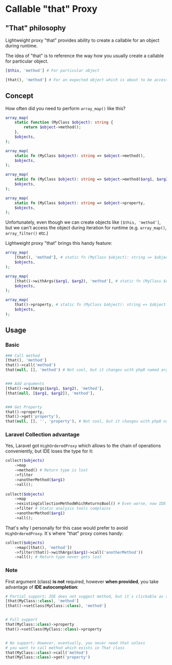 # Callable "that" Proxy

## "That" philosophy
Lightweight proxy "that" provides ability to create a callable for an object during runtime.

The idea of "that" is to reference the way how you usually create a callable for particular object. 
```php
[$this, 'method'] # For particular object

[that(), 'method'] # For an expected object which is about to be accessed during the loop
```

## Concept
How often did you need to perform `array_map()` like this?

```php
array_map(
    static function (MyClass $object): string {
        return $object->method();
    },
    $objects,
);

array_map(
    static fn (MyClass $object): string => $object->method(),
    $objects,
);

array_map(
    static fn (MyClass $object): string => $object->method($arg1, $arg2),
    $objects,
);

array_map(
    static fn (MyClass $object): string => $object->property,
    $objects,
);
```

Unfortunately, even though we can create objects like `[$this, 'method']`,
but we can't access the object during iteration for runtime (e.g. `array_map()`, `array_filter()` etc.)

Lightweight proxy "that" brings this handy feature:
```php
array_map(
    [that(), 'method'], # static fn (MyClass $object): string => $object->method()
    $objects,
);

array_map(
    [that()->withArgs($arg1, $arg2), 'method'], # static fn (MyClass $object): string => $object->method($arg1, $arg2),
    $objects,
);

array_map(
    that()->property, # static fn (MyClass $object): string => $object->property
    $objects,
);
```


## Usage

### Basic

```php
### Call method
[that(), 'method']
that()->call('method')
that(null, [], 'method') # Not cool, but it changes with php8 named args


### Add arguments
[that()->withArgs($arg1, $arg2), 'method'],
[that(null, [$arg1, $arg2]), 'method'],


### Get Property
that()->property,
that()->get('property'),
that(null, [], '', 'property'), # Not cool, but it changes with php8 named args
```

### Laravel Collection advantage

Yes, Laravel got `HighOrderedProxy` which allows to the chain of operations conveniently,
but IDE loses the type for it:

```php
collect($objects)
    ->map
    ->method() # Return type is lost
    ->filter
    ->anotherMethod($arg1)
    ->all();
    
collect($objects)
    ->map
    ->existingCollectionMethodWhichReturnsBool() # Even worse, now IDE thinks that it returns bool here
    ->filter # Static analysis tools complains
    ->anotherMethod($arg1)
    ->all();
```

That's why I personally for this case would prefer to avoid `HighOrderedProxy`.
It`s where "that" proxy comes handy:

```php
collect($objects)
    ->map([that(), 'method'])
    ->filter(that()->withArgs($arg1)->call('anotherMethod'))
    ->all(); # Return type never gets lost
```

### Note
First argument (class) **is not** required, however **when provided**, you take advantage of **IDE autocompletion**:
```php
# Partial support; IDE does not suggest method, but it`s clickable as soon as you type it
[that(MyClass::class), 'method']
[that()->setClass(MyClass::class), 'method']


# Full support
that(MyClass::class)->property
that()->setClass(MyClass::class)->property


# No support; However, eventually, you never need that unless
# you want to call method which exists in That class
that(MyClass::class)->call('method')
that(MyClass::class)->get('property')
```
